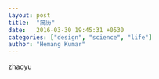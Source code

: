 ```yaml
---
layout: post
title:  "简历"
date:   2016-03-30 19:45:31 +0530
categories: ["design", "science", "life"]
author: "Hemang Kumar"
---
```

zhaoyu
